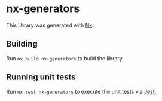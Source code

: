 # nx-generators

This library was generated with [Nx](https://nx.dev).

## Building

Run `nx build nx-generators` to build the library.

## Running unit tests

Run `nx test nx-generators` to execute the unit tests via [Jest](https://jestjs.io).

